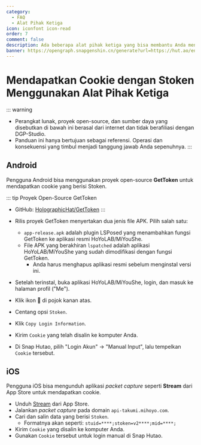 ```yaml
---
category:
  - FAQ
  - Alat Pihak Ketiga
icon: iconfont icon-read
order: 7
comment: false
description: Ada beberapa alat pihak ketiga yang bisa membantu Anda mendapatkan cookie dari komunitas miHoYo dengan nilai Stoken untuk digunakan di Snap Hutao.
banner: https://opengraph.snapgenshin.cn/generate?url=https://hut.ao/en/advanced/get-stoken-cookie-from-the-third-party.html&has_description=False
---
```


# Mendapatkan Cookie dengan Stoken Menggunakan Alat Pihak Ketiga

::: warning
- Perangkat lunak, proyek open-source, dan sumber daya yang disebutkan di bawah ini berasal dari internet dan tidak berafiliasi dengan DGP-Studio.
- Panduan ini hanya bertujuan sebagai referensi. Operasi dan konsekuensi yang timbul menjadi tanggung jawab Anda sepenuhnya.
:::

## Android

Pengguna Android bisa menggunakan proyek open-source **GetToken** untuk mendapatkan cookie yang berisi Stoken.

::: tip Proyek Open-Source GetToken
- GitHub: [HolographicHat/GetToken](https://github.com/HolographicHat/GetToken)
:::

- Rilis proyek GetToken menyertakan dua jenis file APK. Pilih salah satu:
  - `app-release.apk` adalah plugin LSPosed yang menambahkan fungsi GetToken ke aplikasi resmi HoYoLAB/MiYouShe.
  - File APK yang berakhiran `lspatched` adalah aplikasi HoYoLAB/MiYouShe yang sudah dimodifikasi dengan fungsi GetToken.
    - Anda harus menghapus aplikasi resmi sebelum menginstal versi ini.
- Setelah terinstal, buka aplikasi HoYoLAB/MiYouShe, login, dan masuk ke halaman profil ("Me").
- Klik ikon 🔑 di pojok kanan atas.
- Centang opsi `Stoken`.
- Klik `Copy Login Information`.
- Kirim `Cookie` yang telah disalin ke komputer Anda.
- Di Snap Hutao, pilih "Login Akun" -> "Manual Input", lalu tempelkan `Cookie` tersebut.

## iOS

Pengguna iOS bisa mengunduh aplikasi *packet capture* seperti **Stream** dari App Store untuk mendapatkan cookie.

- Unduh [Stream](https://apps.apple.com/cn/app/stream/id1312141691) dari App Store.
- Jalankan *packet capture* pada domain `api-takumi.mihoyo.com`.
- Cari dan salin data yang berisi `Stoken`.
  - Formatnya akan seperti: `stuid=****;stoken=v2****;mid=****;`
- Kirim `Cookie` yang disalin ke komputer Anda.
- Gunakan `Cookie` tersebut untuk login manual di Snap Hutao.